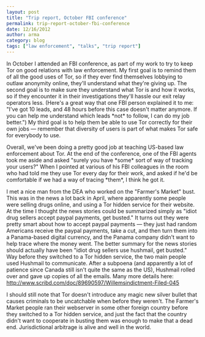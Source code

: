 ```yaml
---
layout: post
title: "Trip report, October FBI conference"
permalink: trip-report-october-fbi-conference
date: 12/16/2012
author: arma
category: blog
tags: ["law enforcement", "talks", "trip report"]
---
```


In October I attended an FBI conference, as part of my work to try to keep Tor on good relations with law enforcement. My first goal is to remind them of all the good uses of Tor, so if they ever find themselves lobbying to outlaw anonymity online, they'll understand what they're giving up. The second goal is to make sure they understand what Tor is and how it works, so if they encounter it in their investigations they'll hassle our exit relay operators less. (Here's a great way that one FBI person explained it to me: "I've got 10 leads, and 48 hours before this case doesn't matter anymore. If you can help me understand which leads \*not\* to follow, I can do my job better.") My third goal is to help them be able to use Tor correctly for their own jobs — remember that diversity of users is part of what makes Tor safe for everybody to use.

Overall, we've been doing a pretty good job at teaching US-based law enforcement about Tor. At the end of the conference, one of the FBI agents took me aside and asked "surely you have \*some\* sort of way of tracking your users?" When I pointed at various of his FBI colleagues in the room who had told me they use Tor every day for their work, and asked if he'd be comfortable if we had a way of tracing \*them\*, I think he got it.

I met a nice man from the DEA who worked on the "Farmer's Market" bust. This was in the news a lot back in April, where apparently some people were selling drugs online, and using a Tor hidden service for their website. At the time I thought the news stories could be summarized simply as "idiot drug sellers accept paypal payments, get busted." It turns out they were pretty smart about how to accept paypal payments — they just had random Americans receive the paypal payments, take a cut, and then turn them into a Panama-based digital currency, and the Panama company didn't want to help trace where the money went. The better summary for the news stories should actually have been "idiot drug sellers use hushmail, get busted." Way before they switched to a Tor hidden service, the two main people used Hushmail to communicate. After a subpoena (and apparently a lot of patience since Canada still isn't quite the same as the US), Hushmail rolled over and gave up copies of all the emails. Many more details here:  
http://www.scribd.com/doc/89690597/Willemsindictment-Filed-045

I should still note that Tor doesn't introduce any magic new silver bullet that causes criminals to be uncatchable when before they weren't. The Farmer's Market people ran their webserver in some other foreign country before they switched to a Tor hidden service, and just the fact that the country didn't want to cooperate in busting them was enough to make that a dead end. Jurisdictional arbitrage is alive and well in the world.

